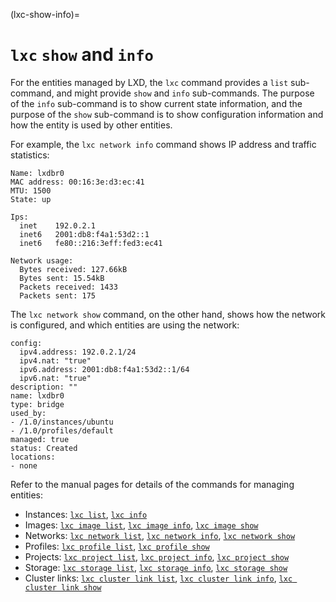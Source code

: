 (lxc-show-info)=
# `lxc` `show` and `info`

For the entities managed by LXD, the `lxc` command provides a `list` sub-command, and might provide `show` and `info` sub-commands.
The purpose of the `info` sub-command is to show current state information, and the purpose of the `show` sub-command is to show configuration information and how the entity is used by other entities.

For example, the `lxc network info` command shows IP address and traffic statistics:

    Name: lxdbr0
    MAC address: 00:16:3e:d3:ec:41
    MTU: 1500
    State: up

    Ips:
      inet    192.0.2.1
      inet6   2001:db8:f4a1:53d2::1
      inet6   fe80::216:3eff:fed3:ec41

    Network usage:
      Bytes received: 127.66kB
      Bytes sent: 15.54kB
      Packets received: 1433
      Packets sent: 175

The `lxc network show` command, on the other hand, shows how the network is configured, and which entities are using the network:

    config:
      ipv4.address: 192.0.2.1/24
      ipv4.nat: "true"
      ipv6.address: 2001:db8:f4a1:53d2::1/64
      ipv6.nat: "true"
    description: ""
    name: lxdbr0
    type: bridge
    used_by:
    - /1.0/instances/ubuntu
    - /1.0/profiles/default
    managed: true
    status: Created
    locations:
    - none

Refer to the manual pages for details of the commands for managing entities:

- Instances: [`lxc list`](lxc_list.md), [`lxc info`](lxc_info.md)
- Images: [`lxc image list`](lxc_image_list.md), [`lxc image info`](lxc_image_info.md), [`lxc image show`](lxc_image_show.md)
- Networks: [`lxc network list`](lxc_network_list.md), [`lxc network info`](lxc_network_info.md), [`lxc network show`](lxc_network_show.md)
- Profiles: [`lxc profile list`](lxc_profile_list.md), [`lxc profile show`](lxc_profile_show.md)
- Projects: [`lxc project list`](lxc_project_list.md), [`lxc project info`](lxc_project_info.md), [`lxc project show`](lxc_project_show.md)
- Storage: [`lxc storage list`](lxc_storage_list.md), [`lxc storage info`](lxc_storage_info.md), [`lxc storage show`](lxc_storage_show.md)
- Cluster links: [`lxc cluster link list`](lxc_cluster_link_list.md), [`lxc cluster link info`](lxc_cluster_link_info.md), [`lxc cluster link show`](lxc_cluster_link_show.md)
